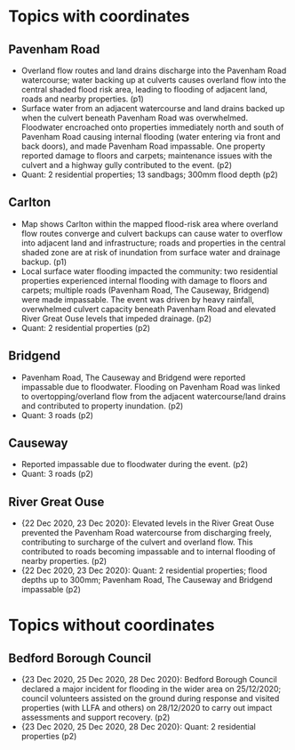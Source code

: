 

# Topics with coordinates

## Pavenham Road
* Overland flow routes and land drains discharge into the Pavenham Road watercourse; water backing up at culverts causes overland flow into the central shaded flood risk area, leading to flooding of adjacent land, roads and nearby properties. (p1)
* Surface water from an adjacent watercourse and land drains backed up when the culvert beneath Pavenham Road was overwhelmed. Floodwater encroached onto properties immediately north and south of Pavenham Road causing internal flooding (water entering via front and back doors), and made Pavenham Road impassable. One property reported damage to floors and carpets; maintenance issues with the culvert and a highway gully contributed to the event. (p2)
* Quant: 2 residential properties; 13 sandbags; 300mm flood depth (p2)

## Carlton
* Map shows Carlton within the mapped flood-risk area where overland flow routes converge and culvert backups can cause water to overflow into adjacent land and infrastructure; roads and properties in the central shaded zone are at risk of inundation from surface water and drainage backup. (p1)
* Local surface water flooding impacted the community: two residential properties experienced internal flooding with damage to floors and carpets; multiple roads (Pavenham Road, The Causeway, Bridgend) were made impassable. The event was driven by heavy rainfall, overwhelmed culvert capacity beneath Pavenham Road and elevated River Great Ouse levels that impeded drainage. (p2)
* Quant: 2 residential properties (p2)

## Bridgend
* Pavenham Road, The Causeway and Bridgend were reported impassable due to floodwater. Flooding on Pavenham Road was linked to overtopping/overland flow from the adjacent watercourse/land drains and contributed to property inundation. (p2)
* Quant: 3 roads (p2)

## Causeway
* Reported impassable due to floodwater during the event. (p2)
* Quant: 3 roads (p2)

## River Great Ouse
* {22 Dec 2020, 23 Dec 2020}: Elevated levels in the River Great Ouse prevented the Pavenham Road watercourse from discharging freely, contributing to surcharge of the culvert and overland flow. This contributed to roads becoming impassable and to internal flooding of nearby properties. (p2)
* {22 Dec 2020, 23 Dec 2020}: Quant: 2 residential properties; flood depths up to 300mm; Pavenham Road, The Causeway and Bridgend impassable (p2)


# Topics without coordinates

## Bedford Borough Council
* {23 Dec 2020, 25 Dec 2020, 28 Dec 2020}: Bedford Borough Council declared a major incident for flooding in the wider area on 25/12/2020; council volunteers assisted on the ground during response and visited properties (with LLFA and others) on 28/12/2020 to carry out impact assessments and support recovery. (p2)
* {23 Dec 2020, 25 Dec 2020, 28 Dec 2020}: Quant: 2 residential properties (p2)
